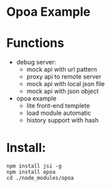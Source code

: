 # Opoa Example

Functions
=====
 * debug server:
 	* mock api with url pattern
 	* proxy api to remote server
 	* mock api with local json file
 	* mock api with json object
 * opoa example
 	* lite front-end templete
 	* load module automatic 
 	* history support with hash
   
Install:
=====
	npm install jsi -g
	npm install opoa
	cd ./node_modules/opoa
	